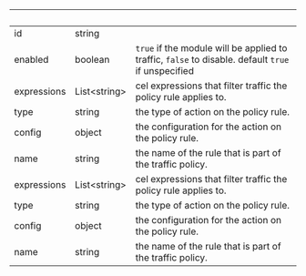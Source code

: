 <!-- Code generated for API Clients. DO NOT EDIT. -->

| &nbsp; | &nbsp; | &nbsp; |
|---|---|---|
| id | string |  |
| enabled | boolean | `true` if the module will be applied to traffic, `false` to disable. default `true` if unspecified |
| expressions | List&lt;string&gt; | cel expressions that filter traffic the policy rule applies to. |
| type | string | the type of action on the policy rule. |
| config | object | the configuration for the action on the policy rule. |
| name | string | the name of the rule that is part of the traffic policy. |
| expressions | List&lt;string&gt; | cel expressions that filter traffic the policy rule applies to. |
| type | string | the type of action on the policy rule. |
| config | object | the configuration for the action on the policy rule. |
| name | string | the name of the rule that is part of the traffic policy. |